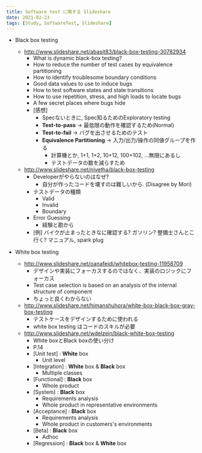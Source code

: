 ```yaml
---
title: Software test に関する Slideshare
date: 2021-02-23
tags: [Study, SoftwareTest, Slideshare]
---
```


* Black box testing
	* http://www.slideshare.net/abasit83/black-box-testing-30782934
		* What is dynamic black-box testing?
		* How to reduce the number of test cases by equivalence partitioning
		* How to identify troublesome boundary conditions
		* Good data values to use to induce bugs
		* How to test software states and state transitions
		* How to use repetition, stress, and high loads to locate bugs
		* A few secret places where bugs hide
		* [感想]
			* Specないときに, Spec知るためのExploratory testing
			* **Test-to-pass** -> 最低限の動作を確認するため(Normal)
			* **Test-to-fail** -> バグを出させるためのテスト
			* **Equivalence Partitioning** -> 入力/出力/操作の同値グループを作る
				* 計算機とか, 1+1, 1+2, 10+12, 100+102, ...無限にあるし
				* テストデータの数を減らすため
	* http://www.slideshare.net/nivetha/black-box-testing
		* Developerがやらないのはなぜ?
			* 自分が作ったコードを壊すのは難しいから. (Disagree by Mori)
		* テストデータの種類
			* Valid
			* Invalid
			* Boundary
		* Error Guessing
			* 経験と勘から
		* [例] バイクが止まったときなに確認する? ガソリン? 整備士さんとこ行く? マニュアル, spark plug

* White box testing
	* http://www.slideshare.net/oanafeidi/whitebox-testing-11958709
		* デザインや実装にフォーカスするのではなく、実装のロジックにフォーカス
		* Test case selection is based on an analysis of the internal structure of component
		* ちょっと良くわからない
	* http://www.slideshare.net/himanshuhora/white-box-black-box-gray-box-testing
		* テストケースをデザインするために使われる
		* white box testing はコードのスキルが必要
	* http://www.slideshare.net/wdelzein/black-white-box-testing
		* White boxとBlack boxの使い分け
		* P.14
		* [Unit test] : **White** box
			* Unit level
		* [Integration] : **White** box & **Black** box
			* Multiple classes
		* [Functional] : **Black** box
			* Whole product
		* [System] : **Black** box
			* Requirements analysis
			* Whole product in representative environments
		* [Acceptance] : **Black** box
			* Requirements analysis
			* Whole product in customers's environments
		* [Beta] : **Black** box
			* Adhoc
		* [Regression] : **Black** box & **White** box
